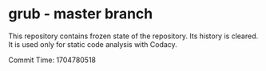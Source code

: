 # grub - master branch

This repository contains frozen state of the repository.
Its history is cleared. It is used only for static code
analysis with Codacy.

Commit Time: 1704780518